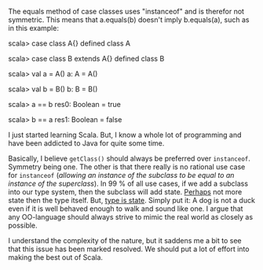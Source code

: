 The equals method of case classes uses "instanceof" and is therefor not symmetric. This means that a.equals(b) doesn't imply b.equals(a), such as in this example:

scala> case class A{}
defined class A

scala> case class B extends A{}
defined class B

scala> val a = A()
a: A = A()

scala> val b = B()
b: B = B()

scala> a == b
res0: Boolean = true

scala> b == a
res1: Boolean = false

I just started learning Scala. But, I know a whole lot of programming and have been addicted to Java for quite some time.

Basically, I believe `getClass()` should always be preferred over `instanceof`. Symmetry being one. The other is that there really is no rational use case for `instanceof` (*allowing an instance of the subclass to be equal to an instance of the superclass*). In 99 % of all use cases, if we add a subclass into our type system, then the subclass will add state. <ins>Perhaps</ins> not more state then the type itself. But, <ins>type is state</ins>. Simply put it: A dog is not a duck even if it is well behaved enough to walk and sound like one. I argue that any OO-language should always strive to mimic the real world as closely as possible.

I understand the complexity of the nature, but it saddens me a bit to see that this issue has been marked resolved. We should put a lot of effort into making the best out of Scala.
